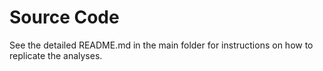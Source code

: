 # Source Code

See the detailed README.md in the main folder for instructions on how to replicate the analyses. 


